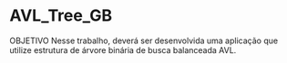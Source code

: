 # AVL_Tree_GB
OBJETIVO   Nesse trabalho, deverá ser desenvolvida uma aplicação que utilize estrutura de árvore binária de busca  balanceada AVL. 
